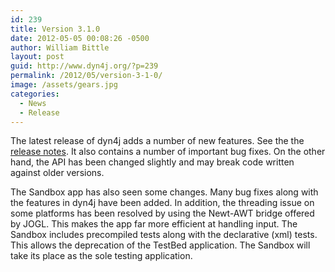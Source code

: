 ```yaml
---
id: 239
title: Version 3.1.0
date: 2012-05-05 00:08:26 -0500
author: William Bittle
layout: post
guid: http://www.dyn4j.org/?p=239
permalink: /2012/05/version-3-1-0/
image: /assets/gears.jpg
categories:
  - News
  - Release
---
```

The latest release of dyn4j adds a number of new features. See the the <a title="Latest Release Notes"  href="https://github.com/dyn4j/dyn4j/blob/master/RELEASE-NOTES.md" target="_blank" rel="noopener">release notes</a>. It also contains a number of important bug fixes. On the other hand, the API has been changed slightly and may break code written against older versions.

The Sandbox app has also seen some changes. Many bug fixes along with the features in dyn4j have been added. In addition, the threading issue on some platforms has been resolved by using the Newt-AWT bridge offered by JOGL. This makes the app far more efficient at handling input. The Sandbox includes precompiled tests along with the declarative (xml) tests. This allows the deprecation of the TestBed application. The Sandbox will take its place as the sole testing application.

